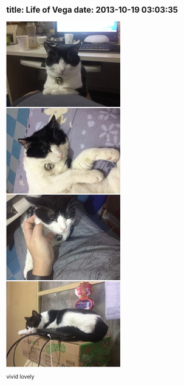 title: Life of Vega
date: 2013-10-19 03:03:35
---

[![24](/uploads/2013/10/24-300x225.jpg)](/uploads/2013/10/24.jpg) [![34](/uploads/2013/10/34-300x225.jpg)](/uploads/2013/10/34.jpg) [![42](/uploads/2013/10/42-300x225.jpg)](/uploads/2013/10/42.jpg) [![44](/uploads/2013/10/44-300x225.jpg)](/uploads/2013/10/44.jpg)

vivid lovely